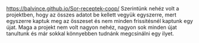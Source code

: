 https://balvince.github.io/Sor-receptek-coop/
Szerintünk nehéz volt a projektben, hogy az összes adatot be kellett vegyük egyszerre, mert egyszerre kaptuk meg az összeset és nem minden frissitésnél kaptunk egy újat.
Maga a projekt nem volt nagyon nehéz, nagyon sok minden újat tanultunk és már sokkal könnyebben tudnánk megcsinálni egy ilyet.
